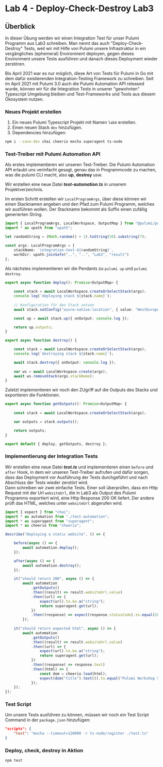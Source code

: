 # Lab 4 - Deploy-Check-Destroy Lab3

## Überblick

In dieser Übung werden wir einen Integration Test für unser Pulumi Programm aus Lab3 schreiben. Man nennt das auch "Deploy-Check-Destroy" Tests, weil wir mit Hilfe von Pulumi unsere Infrastruktur in ein vergängliches (ephemeral) Environment deployen, gegen dieses Environment unsere Tests ausführen und danach dieses Deployment wieder zerstören.  

Bis April 2021 war es nur möglich, diese Art von Tests für Pulumi in Go mit dem dafür existierenden Integration-Testing Framework zu schreiben. Seit im April 2021 mit Pulumi 3.0 auch die Pulumi Automation API released wurde, können wir für die Integration Tests in unserer "gewohnten" Typescript Umgebung bleiben und Test-Frameworks und Tools aus diesem Ökosystem nutzen.

### Neues Projekt erstellen

1. Ein neues Pulumi Typescript Projekt mit Namen `lab4` erstellen.
2. Einen neuen Stack `dev` hinzufügen.
3. Dependencies hinzufügen:

```bash
npm i --save-dev chai cheerio mocha superagent ts-node
```

### Test-Treiber mit Pulumi Automation API
Als erstes implementieren wir unseren Test-Treiber. Die Pulumi Automation API erlaubt uns verinfacht gesagt, genau das in Programmcode zu machen, was die pulumi CLI macht, also **up**, **destroy** usw.

Wir erstellen eine neue Datei ***test-automation.ts*** in unserem Projektverzeichnis.

Im ersten Schritt erstellen wir `LocalProgramArgs`, über diese können wir einen Stacknamen angeben und den Pfad zum Pulumi Programm, welches wir ausführen wollen. Der Stackname bekommt als Suffix einen zufällig generierten String.

```ts
import { LocalProgramArgs, LocalWorkspace, OutputMap } from "@pulumi/pulumi/automation";
import * as upath from "upath";

let randomString = (Math.random() + 1).toString(36).substring(7);

const args: LocalProgramArgs = {
    stackName: `integration-test-${randomString}`,
    workDir: upath.joinSafe("..", "..", "Lab3", "result")
};
```

Als nächstes implementieren wir die Pendants zu `pulumi up` und `pulumi destroy`.
```ts
export async function deploy(): Promise<OutputMap> {
    
    const stack = await LocalWorkspace.createOrSelectStack(args);
    console.log(`deploying stack ${stack.name}`);
    
    // Konfiguration für den Stack setzen
    await stack.setConfig("azure-native:location", { value: "WestEurope" });

    const up = await stack.up({ onOutput: console.log });

    return up.outputs;
}

export async function destroy() {

    const stack = await LocalWorkspace.createOrSelectStack(args);
    console.log(`destroying stack ${stack.name}`);

    await stack.destroy({ onOutput: console.log });
    
    var ws = await LocalWorkspace.create(args);        
    await ws.removeStack(args.stackName);
}
```

Zuletzt implementieren wir noch den ZUgriff auf die Outputs des Stacks und exportieren die Funktionen.

```ts
export async function getOutputs(): Promise<OutputMap> {
    
    const stack = await LocalWorkspace.createOrSelectStack(args);

    var outputs = stack.outputs();

    return outputs;
}

export default { deploy, getOutputs, destroy };
```

### Implementierung der Integration Tests

Wir erstellen eine neue Datei ***test.ts*** und implementieren einen `before` und `after` Hook, in dem wir unseren Test-Treiber aufrufen und dafür sorgen, dass das Deployment vor Ausführung der Tests durchgeführt und nach Abschluss der Tests wieder zerstört wird.  
Dann schreiben wir zwei einfache Tests. Einer soll überprüfen, dass ein Http Request mit der Url `websiteUrl`, die in Lab3 als Output des Pulumi Programms exportiert wird, eine Http Response 200 OK liefert. Der andere prüft das HTML, welches unter `websiteUrl` abgerufen wird.  

```ts
import { expect } from "chai";
import * as automation from "./test-automation";
import * as superagent from "superagent";
import * as cheerio from "cheerio";

describe("Deploying a static website", () => {

    before(async () => {
        await automation.deploy();
    });

    after(async () => {
        await automation.destroy();
    });

    it("should return 200", async () => {
        await automation
            .getOutputs()
            .then((result) => result.websiteUrl.value)
            .then((url) => {
                expect(url).to.be.a("string");
                return superagent.get(url);
            })
            .then((response) => expect(response.statusCode).to.equal(200))
        });
    
    it("should return expected html", async () => {
        await automation
            .getOutputs()
            .then((result) => result.websiteUrl.value)
            .then((url) => {
                expect(url).to.be.a("string");
                return superagent.get(url);
            })
            .then((response) => response.text)
            .then((html) => {
                const dom = cheerio.load(html);
                expect(dom("title").text()).to.equal("Pulumi Workshop Static Website");
            });
    });    
});
```

### Test Script 
Um unsere Tests ausführen zu können, müssen wir noch ein Test Script Command in der `package.json` hinzufügen:
```json
"scripts": {
    "test": "mocha --timeout=120000 -r ts-node/register ./test.ts"
}
```

### Deploy, check, destroy in Aktion
```bash
npm test
```
